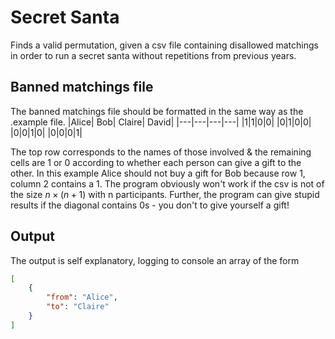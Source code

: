  # Secret Santa
Finds a valid permutation, given a csv file containing disallowed matchings in order to run a secret santa without repetitions from previous years.

## Banned matchings file

The banned matchings file should be formatted in the same way as the .example file.
|Alice| Bob| Claire| David|
|---|---|---|---|
|1|1|0|0|
|0|1|0|0|
|0|0|1|0|
|0|0|0|1|

The top row corresponds to the names of those involved & the remaining cells are 1 or 0 according to whether each person can give a gift to the other.
In this example Alice should not buy a gift for Bob because row 1, column 2 contains a 1.
The program obviously won't work if the csv is not of the size $n \times (n+1)$ with n participants.
Further, the program can give stupid results if the diagonal contains 0s - you don't to give yourself a gift!

## Output

The output is self explanatory, logging to console an array of the form 
```json
[
    {
        "from": "Alice",
        "to": "Claire"
    }
]
```

